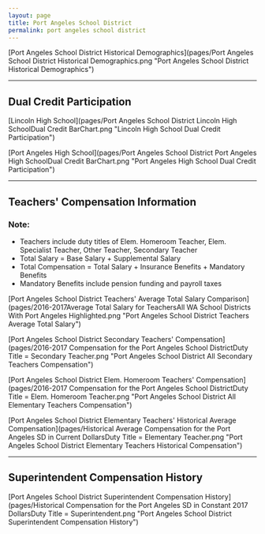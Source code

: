 ```yaml
---
layout: page
title: Port Angeles School District
permalink: port angeles school district
---
```



[Port Angeles School District Historical Demographics](pages/Port Angeles School District Historical Demographics.png "Port Angeles School District Historical Demographics")

___

## Dual Credit Participation

[Lincoln High School](pages/Port Angeles School District Lincoln High SchoolDual Credit BarChart.png "Lincoln High School Dual Credit Participation")

[Port Angeles High School](pages/Port Angeles School District Port Angeles High SchoolDual Credit BarChart.png "Port Angeles High School Dual Credit Participation")


___

## Teachers' Compensation Information
### Note:
- Teachers include duty titles of Elem. Homeroom Teacher, Elem. Specialist Teacher, Other Teacher, Secondary Teacher
- Total Salary = Base Salary + Supplemental Salary
- Total Compensation = Total Salary + Insurance Benefits + Mandatory Benefits
- Mandatory Benefits include pension funding and payroll taxes

[Port Angeles School District Teachers' Average Total Salary Comparison](pages/2016-2017Average Total Salary for TeachersAll WA School Districts With Port Angeles Highlighted.png "Port Angeles School District Teachers Average Total Salary")

[Port Angeles School District Secondary Teachers' Compensation](pages/2016-2017 Compensation for the Port Angeles School DistrictDuty Title = Secondary Teacher.png "Port Angeles School District All Secondary Teachers Compensation")

[Port Angeles School District Elem. Homeroom Teachers' Compensation](pages/2016-2017 Compensation for the Port Angeles School DistrictDuty Title = Elem. Homeroom Teacher.png "Port Angeles School District All Elementary Teachers Compensation")

[Port Angeles School District Elementary Teachers' Historical Average Compensation](pages/Historical Average Compensation for the Port Angeles SD in Current DollarsDuty Title = Elementary Teacher.png "Port Angeles School District Elementary Teachers Historical Compensation")


___

## Superintendent Compensation History

[Port Angeles School District Superintendent Compensation History](pages/Historical Compensation for the Port Angeles SD in Constant 2017 DollarsDuty Title = Superintendent.png "Port Angeles School District Superintendent Compensation History")

